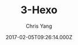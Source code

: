 ---
layout: JamstackTheme
title: 3-Hexo
github: https://github.com/yelog/hexo-theme-3-hexo
demo: https://yelog.org/
author: Chris Yang
ssg: Hexo
date: 2017-02-05T09:26:14.000Z
description: hexo主题：三段式设计，极简，方便
stale: false
---